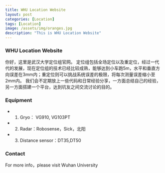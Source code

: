 ```yaml
---
title: WHU Location Website
layout: post
categories: [Location]
tags: [Location]
image: /assets/img/oranges.jpg
description: "This is WHU Location Website"
---
```


### WHU Location Website
你好，这里是武汉大学定位组官网。
定位组包括全场定位以及重定位，经过一代代的发展，现在定位组的技术已经比较成熟，能够达到小车跑5m，水平和垂直方向误差在3mm内；重定位则可以挑战系统误差的极限，将每次测量误差缩小至2mm内。
我们会不定期放上一些代码和日常经验分享，一方面总结自己的经验，另一方面搭建一个平台，达到坑友之间交流讨论的目的。


### Equipment
* 1. Gryo： VG910, VG103PT
* 2. Radar：Robosense，Sick，北阳
* 3. Distance sensor：DT35,DT50

### Contact
For more info，please visit Wuhan University
